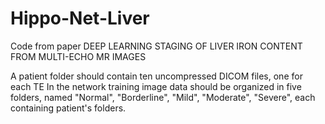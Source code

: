 # Hippo-Net-Liver
Code from paper DEEP LEARNING STAGING OF LIVER IRON CONTENT FROM MULTI-ECHO MR IMAGES

A patient folder should contain ten uncompressed DICOM files, one for each TE
In the network training image data should be organized in five folders, named "Normal", "Borderline", "Mild", "Moderate", "Severe", each containing patient's folders.
